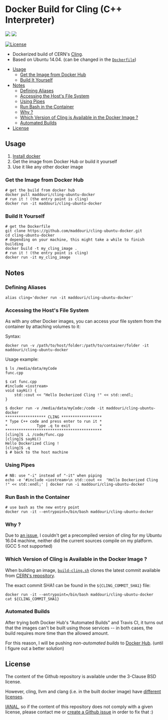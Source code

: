 # Docker Build for Cling (C++ Interpreter)

[![](https://img.shields.io/badge/Github-maddouri%2Fcling--ubuntu--docker-brightgreen.svg?style=flat-square)](https://github.com/maddouri/cling-ubuntu-docker)
[![](https://img.shields.io/badge/Docker%20Hub-maddouri%2Fcling--ubuntu--docker-blue.svg?style=flat-square)](https://hub.docker.com/r/maddouri/cling-ubuntu-docker)

[![License](https://img.shields.io/github/license/maddouri/cling-ubuntu-docker.svg?style=flat-square)](LICENSE)

* Dockerized build of CERN's [Cling](https://root.cern.ch/cling).
* Based on Ubuntu 14.04. (can be changed in the [`Dockerfile`](./Dockerfile))

<!-- START doctoc generated TOC please keep comment here to allow auto update -->
<!-- DON'T EDIT THIS SECTION, INSTEAD RE-RUN doctoc TO UPDATE -->


- [Usage](#usage)
  - [Get the Image from Docker Hub](#get-the-image-from-docker-hub)
  - [Build It Yourself](#build-it-yourself)
- [Notes](#notes)
  - [Defining Aliases](#defining-aliases)
  - [Accessing the Host's File System](#accessing-the-hosts-file-system)
  - [Using Pipes](#using-pipes)
  - [Run Bash in the Container](#run-bash-in-the-container)
  - [Why ?](#why-)
  - [Which Version of Cling is Available in the Docker Image ?](#which-version-of-cling-is-available-in-the-docker-image-)
  - [Automated Builds](#automated-builds)
- [License](#license)

<!-- END doctoc generated TOC please keep comment here to allow auto update -->

## Usage

1. [Install docker](https://docs.docker.com/engine/installation/)
2. Get the image from Docker Hub or build it yourself
3. Use it like any other docker image


### Get the Image from Docker Hub

```shell
# get the build from docker hub
docker pull maddouri/cling-ubuntu-docker
# run it ! (the entry point is cling)
docker run -it maddouri/cling-ubuntu-docker
```

### Build It Yourself

```shell
# get the Dockerfile
git clone https://github.com/maddouri/cling-ubuntu-docker.git
cd cling-ubuntu-docker
# depending on your machine, this might take a while to finish building
docker build -t my_cling_image .
# run it ! (the entry point is cling)
docker run -it my_cling_image
```

## Notes

### Defining Aliases

```shell
alias cling='docker run -it maddouri/cling-ubuntu-docker'
```

### Accessing the Host's File System

As with any other Docker images, you can access your file system from the container by attaching volumes to it:

Syntax:

```shell
docker run -v /path/to/host/folder:/path/to/container/folder -it maddouri/cling-ubuntu-docker
```

Usage example:

```shell
$ ls /media/data/myCode
func.cpp

$ cat func.cpp
#include <iostream>
void sayHi() {
    std::cout << "Hello Dockerized Cling !" << std::endl;
}

$ docker run -v /media/data/myCode:/code -it maddouri/cling-ubuntu-docker
****************** CLING ******************
* Type C++ code and press enter to run it *
*             Type .q to exit             *
*******************************************
[cling]$ .L /code/func.cpp
[cling]$ sayHi()
Hello Dockerized Cling !
[cling]$ .q
$ # back to the host machine
```

### Using Pipes

```shell
# NB: use "-i" instead of "-it" when piping
echo -e '#include <iostream>\n std::cout <<  "Hello Dockerized Cling !" << std::endl;' | docker run -i maddouri/cling-ubuntu-docker
```

### Run Bash in the Container

```shell
# use bash as the new entry point
docker run -it --entrypoint=/bin/bash maddouri/cling-ubuntu-docker
```

### Why ?

Due to [an issue](https://github.com/vgvassilev/cling/issues/80), I couldn't get a precompiled version of cling for my Ubuntu 16.04 machine, neither did the current sources compile on my platform. (GCC 5 not supported)

### Which Version of Cling is Available in the Docker Image ?

When building an image, [`build-cling.sh`](./build-cling.sh) clones the latest commit available from [CERN's repository](https://root.cern.ch/gitweb/?p=cling.git;a=shortlog).

The exact commit SHA1 can be found in the `${CLING_COMMIT_SHA1}` file:

```shell
docker run -it --entrypoint=/bin/bash maddouri/cling-ubuntu-docker
cat ${CLING_COMMIT_SHA1}
```

### Automated Builds

After trying both Docker Hub's "Automated Builds" and Travis CI, it turns out that the images can't be built using those services -- in both cases, the build requires more time than the allowed amount.

For this reason, I will be pushing _non-automated builds_ to [Docker Hub](https://hub.docker.com/r/maddouri/cling-ubuntu-docker). (until I figure out a better solution)

## License

The content of the Github repository is available under the 3-Clause BSD license.

However, cling, llvm and clang (i.e. in the built docker image) have [different licenses](https://root.cern.ch/cling).

[IANAL](https://en.wikipedia.org/wiki/IANAL), so if the content of this repository does not comply with a given license, please contact me or [create a Github issue](https://github.com/maddouri/cling-ubuntu-docker/issues) in order to fix that :)
